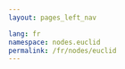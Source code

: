 ```yaml
---
layout: pages_left_nav

lang: fr
namespace: nodes.euclid
permalink: /fr/nodes/euclid
---
```


<!-- Content start -->

<!-- Content end -->
